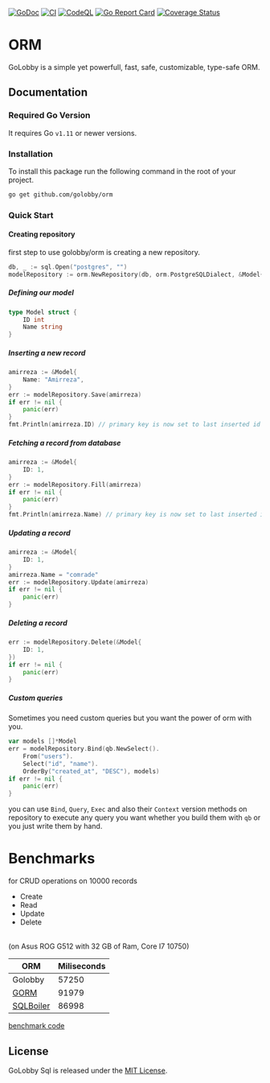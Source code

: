 [![GoDoc](https://godoc.org/github.com/golobby/orm?status.svg)](https://godoc.org/github.com/golobby/orm)
[![CI](https://github.com/golobby/orm/actions/workflows/ci.yml/badge.svg)](https://github.com/golobby/orm/actions/workflows/ci.yml)
[![CodeQL](https://github.com/golobby/orm/workflows/CodeQL/badge.svg)](https://github.com/golobby/orm/actions?query=workflow%3ACodeQL)
[![Go Report Card](https://goreportcard.com/badge/github.com/golobby/orm)](https://goreportcard.com/report/github.com/golobby/orm)
[![Coverage Status](https://coveralls.io/repos/github/golobby/orm/badge.svg)](https://coveralls.io/github/golobby/orm?branch=master)

# ORM

GoLobby is a simple yet powerfull, fast, safe, customizable, type-safe ORM.

## Documentation

### Required Go Version

It requires Go `v1.11` or newer versions.

### Installation

To install this package run the following command in the root of your project.

```bash
go get github.com/golobby/orm
```

### Quick Start
#### Creating repository
first step to use golobby/orm is creating
a new repository.
```go
db, _ := sql.Open("postgres", "")
modelRepository := orm.NewRepository(db, orm.PostgreSQLDialect, &Model{})
```
##### Defining our model
```go
type Model struct {
	ID int
	Name string
}
```
##### Inserting a new record
```go
amirreza := &Model{
    Name: "Amirreza",
}
err := modelRepository.Save(amirreza)
if err != nil {
    panic(err)
}
fmt.Println(amirreza.ID) // primary key is now set to last inserted id
```
##### Fetching a record from database
```go
amirreza := &Model{
    ID: 1,
}
err := modelRepository.Fill(amirreza)
if err != nil {
    panic(err)
}
fmt.Println(amirreza.Name) // primary key is now set to last inserted id
```
##### Updating a record
```go
amirreza := &Model{
    ID: 1,
}
amirreza.Name = "comrade"
err := modelRepository.Update(amirreza)
if err != nil {
    panic(err)
}
```
##### Deleting a record
```go
err := modelRepository.Delete(&Model{
    ID: 1,
})
if err != nil {
    panic(err)
}
```
##### Custom queries
Sometimes you need custom queries but you want the power of orm with you.
```go
var models []*Model
err = modelRepository.Bind(qb.NewSelect().
    From("users").
    Select("id", "name").
    OrderBy("created_at", "DESC"), models)
if err != nil {
    panic(err)
}
```
you can use `Bind`, `Query`, `Exec` and also their `Context` version methods on repository to execute any query you
want whether you build them with `qb` or you just write them by hand.
# Benchmarks
for CRUD operations on 10000 records
- Create
- Read
- Update
- Delete
<br>
(on Asus ROG G512 with 32 GB of Ram, Core I7 10750)<br>

| ORM                                                    | Miliseconds |
|--------------------------------------------------------|-------------|
| Golobby                                                | 57250       |
| [GORM](https://gorm.io/)                               | 91979       |
| [SQLBoiler](https://github.com/volatiletech/sqlboiler) | 86998       |

[benchmark code](https://github.com/golobby/orm/blob/master/examples/benchmarks/main.go)

## License

GoLobby Sql is released under the [MIT License](http://opensource.org/licenses/mit-license.php).
